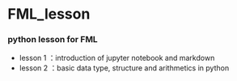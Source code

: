 # FML_lesson
### python lesson for FML
* lesson 1 ：introduction of jupyter notebook and markdown
* lesson 2 ：basic data type, structure and arithmetics in python

